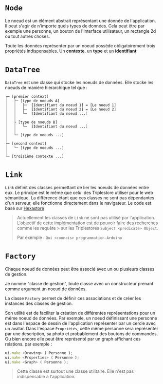 

# `Node`

Le noeud est un élément abstrait représentant une donnée de l'application.
Il peut s'agir de n'importe quels types de données.
Cela peut être par exemple une personne, un bouton de l'interface utilisateur, un rectangle 2d ou tout autres choses.

Toute les données représenter par un noeud possède obligatoirement trois propriétés indispensables.
Un **contexte**, un **type** et un **identifiant**


# `DataTree`

`DataTree` est une classe qui stocke les noeuds de données.
Elle stocke les noeuds de manière hiérarchique tel que :

    ┌─ [premier context]
    │   ├─ [type de noeuds A]
    │   │   ├─  [Identifiant du noeud 1] = [Le noeud 1]
    │   │   ├─  [Identifiant du noeud 2] = [Le noeud 2]
    │   │   └─  [Identifiant du noeud ...]
    │   │
    │   ├ [type de noeuds B]
    │   │   └─  [Identifiant du noeud ...]
    │   │
    │   └─ [type de noeuds ...]
    │
    ├─ [second context]
    │   └─ [type de noeuds ...]
    │
    └─ [troisième contexte ...]


# `Link`

`Link` définit des classes permettant de lier les noeuds de données entre eux.
Le principe est le même que celui des Triplestore utiliser pour le web sémantique.
La différence étant que ces classes ne sont pas dépendantes d'un serveur, elle fonctionne directement dans le navigateur.
Le code est basé sur [Hexastore](http://crubier.github.io/Hexastore)

> Actuellement les classes de `Link` ne sont pas utilisé par l'application.
> L'objectif de cette implémentation est de pouvoir faire des recherches comme les requête > sur les Triplestores `Subject <predicate> Object`.
> 
> Par exemple : `Qui <connais> programmation-Arduino`



# `Factory`

Chaque noeud de données peut être associé avec un ou plusieurs classes de gestion.

Je nomme "classe de gestion", toute classe avec un constructeur prenant comme argument un noeud de données.

La classe `Factory` permet de définir ces associations et de créer les instances des classes de gestion.

Son utilité est de faciliter la création de différentes représentations pour un même noeud de données.
Par exemple, un noeud définissant une personne est dans l'espace de dessin de l'application représenter par un cercle avec un avatar. Dans l'espace `Propriétés`, cette même personne sera représenter par une description, sa photo et probablement des boutons de commandes. Ou bien encore elle peut être représenté par un graph affichant ces relations. par exemple :

```ts
ui.make <Drawing> ( Personne );
ui.make <Properties> ( Personne );
ui.make <Graph> ( Personne );
```
> Cette classe est surtout une classe utilitaire. Elle n'est pas indispensable à l'application.
